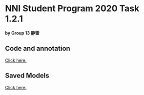 # NNI Student Program 2020 Task 1.2.1
**by Group 13 静雷**
## Code and annotation
[Click here.](https://github.com/nealbity/NNI_Program_Task1.2.1/blob/master/Task1.2.1.ipynb)

## Saved Models
[Click here.](https://github.com/nealbity/NNI_Program_Task1.2.1/blob/master/cifar_net.pth)